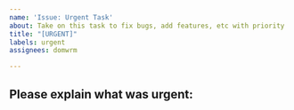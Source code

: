 ```yaml
---
name: 'Issue: Urgent Task'
about: Take on this task to fix bugs, add features, etc with priority
title: "[URGENT]"
labels: urgent
assignees: domwrm

---
```


## Please explain what was urgent:
